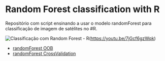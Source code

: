 # Random Forest classification with R  

Repositório com script ensinando a usar o modelo randomForest para classificação de imagem de satélites no #R.  

![Classificação com Random Forest - R](https://img.youtube.com/vi/7jGcf6gzWqk/0.jpg)(https://youtu.be/7jGcf6gzWqk)  
  
* [randomForest OOB](https://github.com/FelipeSBarros/randomForestClassification/blob/master/script_randomForest.R)  
* [randomForest CrossValidation]()  